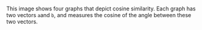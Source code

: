 # 

This image shows four graphs that depict cosine similarity. Each graph has two vectors `a`and `b`, and measures the cosine of the angle between these two vectors.

